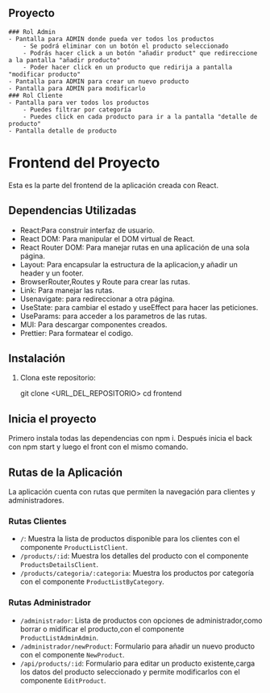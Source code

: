 ## Proyecto

    ### Rol Admin
    - Pantalla para ADMIN donde pueda ver todos los productos
        - Se podrá eliminar con un botón el producto seleccionado
        - Podrás hacer click a un botón "añadir product" que redireccione a la pantalla "añadir producto"
        - Poder hacer click en un producto que redirija a pantalla "modificar producto"
    - Pantalla para ADMIN para crear un nuevo producto
    - Pantalla para ADMIN para modificarlo
    ### Rol Cliente
    - Pantalla para ver todos los productos
        - Puedes filtrar por categoría
        - Puedes click en cada producto para ir a la pantalla "detalle de producto"
    - Pantalla detalle de producto

# Frontend del Proyecto

Esta es la parte del frontend de la aplicación creada con React.

## Dependencias Utilizadas

- React:Para construir interfaz de usuario.
- React DOM: Para manipular el DOM virtual de React.
- React Router DOM: Para manejar rutas en una aplicación de una sola página.
- Layout: Para encapsular la estructura de la aplicacion,y añadir un header y un footer.
- BrowserRouter,Routes y Route para crear las rutas.
- Link: Para manejar las rutas.
- Usenavigate: para redireccionar a otra página.
- UseState: para cambiar el estado y useEffect para hacer las peticiones.
- UseParams: para acceder a los parametros de las rutas.
- MUI: Para descargar componentes creados.
- Prettier: Para formatear el codigo.

## Instalación

1. Clona este repositorio:

   git clone <URL_DEL_REPOSITORIO>
   cd frontend

## Inicia el proyecto

Primero instala todas las dependencias con npm i.
Después inicia el back con npm start y luego el front con el mismo comando.

## Rutas de la Aplicación

La aplicación cuenta con rutas que permiten la navegación para clientes y administradores.

### Rutas Clientes

- `/`: Muestra la lista de productos disponible para los clientes con el componente `ProductListClient`.
- `/products/:id`: Muestra los detalles del producto con el componente `ProductsDetailsClient`.
- `/products/categoria/:categoria`: Muestra los productos por categoría con el componente `ProductListByCategory`.

### Rutas Administrador

- `/administrador`: Lista de productos con opciones de administrador,como borrar o midificar el producto,con el componente `ProductListAdminAdmin`.
- `/administrador/newProduct`: Formulario para añadir un nuevo producto con el componente `NewProduct`.
- `/api/products/:id`: Formulario para editar un producto existente,carga los datos del producto seleccionado y permite modificarlos con el componente `EditProduct`.
